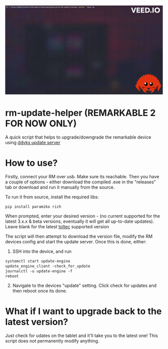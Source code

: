 <p align="center">
<img src="demo.gif">
  
# rm-update-helper (REMARKABLE 2 FOR NOW ONLY) 
A quick script that helps to upgrade/downgrade the remarkable device using [ddvks update server](https://github.com/ddvk/remarkable-update)



# How to use?

Firstly, connect your RM over usb. Make sure its reachable.
Then you have a couple of options - either download the compiled .exe in the "releases" tab or download and run it manually from the source.

To run it from source, install the required libs:
```
pip install paramiko rich
```

When prompted, enter your desired version - (no current supported for the latest 3.x.x & beta versions, eventually it will get all up-to-date updates). Leave blank for the latest [toltec](https://toltec-dev.org/) supported version

The script will then attempt to download the version file, modify the RM devices config and start the update server. Once this is done, either:

1) SSH into the device, and run
```
systemctl start update-engine
update_engine_client -check_for_update
journalctl -u update-engine -f
reboot
```
2) Navigate to the devices "update" setting. Click check for updates and then reboot once its done.

# What if I want to upgrade back to the latest version?

Just check for udates on the tablet and it'll take you to the latest one! This script does not permanently modify anything. 

